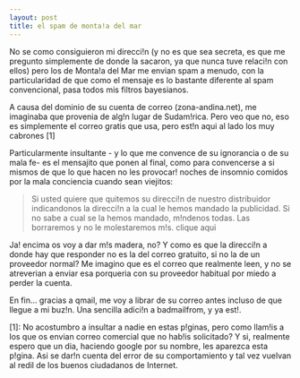 ```yaml
---
layout: post
title: el spam de monta!a del mar
---
```


No se como consiguieron mi direcci!n (y no es que sea secreta, es que me pregunto simplemente de donde la sacaron, ya que nunca tuve relaci!n con ellos) pero los de Monta!a del Mar me envian spam a menudo, con la particularidad de que como el mensaje es lo bastante diferente al spam convencional, pasa todos mis filtros bayesianos.

A causa del dominio de su cuenta de correo (zona-andina.net), me imaginaba que provenia de alg!n lugar de Sudam!rica. Pero veo que no, eso es simplemente el correo gratis que usa, pero est!n aqui al lado los muy cabrones [1]

Particularmente insultante - y lo que me convence de su ignorancia o de su mala fe- es el mensajito que ponen al final, como para convencerse a si mismos de que lo que hacen no les provocar! noches de insomnio comidos por la mala conciencia cuando sean viejitos:

<blockquote>Si usted quiere que quitemos su direcci!n de nuestro distribuidor
indicandonos la direcci!n a la cual le hemos mandado la publicidad.
Si no sabe a cual se la hemos mandado, m!ndenos todas.
Las borraremos y no le molestaremos m!s. clique aqui
</blockquote>

Ja! encima os voy a dar m!s madera, no? Y como es que la direcci!n a donde hay que responder no es la del correo gratuito, si no la de un proveedor normal? Me imagino que es el correo que realmente leen, y no se atreverian a enviar esa porqueria con su proveedor habitual por miedo a perder la cuenta.

En fin... gracias a qmail, me voy a librar de su correo antes incluso de que llegue a mi buz!n. Una sencilla adici!n a badmailfrom, y ya est!.


[1]: No acostumbro a insultar a nadie en estas p!ginas, pero como llam!is a los que os envian correo comercial que no hab!is solicitado?
Y si, realmente espero que un dia, haciendo google por su nombre, les aparezca esta p!gina. Asi se dar!n cuenta del error de su comportamiento y tal vez vuelvan al redil de los buenos ciudadanos de Internet.
